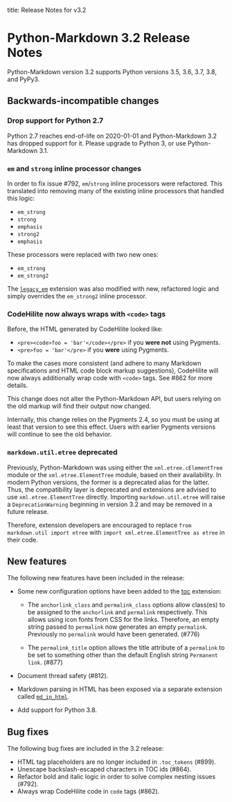 title: Release Notes for v3.2

# Python-Markdown 3.2 Release Notes

Python-Markdown version 3.2 supports Python versions 3.5, 3.6, 3.7, 3.8, and
PyPy3.

## Backwards-incompatible changes

### Drop support for Python 2.7

Python 2.7 reaches end-of-life on 2020-01-01 and Python-Markdown 3.2 has dropped
support for it. Please upgrade to Python 3, or use Python-Markdown 3.1.

### `em` and `strong` inline processor changes

In order to fix issue #792, `em`/`strong` inline processors were refactored. This
translated into removing many of the existing inline processors that handled this
logic:

* `em_strong`
* `strong`
* `emphasis`
* `strong2`
* `emphasis`

These processors were replaced with two new ones:

* `em_strong`
* `em_strong2`

The [`legacy_em`](../extensions/legacy_em.md) extension was also modified with new,
refactored logic and simply overrides the `em_strong2` inline processor.

### CodeHilite now always wraps with `<code>` tags

Before, the HTML generated by CodeHilite looked like:
- `<pre><code>foo = 'bar'</code></pre>` if you **were not** using Pygments.
- `<pre>foo = 'bar'</pre>`  if you **were** using Pygments.

To make the cases more consistent (and adhere to many Markdown specifications and
HTML code block markup suggestions), CodeHilite will now always additionally wrap
code with `<code>` tags. See #862 for more details.

This change does not alter the Python-Markdown API, but users relying on the old
markup will find their output now changed.

Internally, this change relies on the Pygments 2.4, so you must be using at least
that version to see this effect. Users with earlier Pygments versions will
continue to see the old behavior.

### `markdown.util.etree` deprecated

Previously, Python-Markdown was using either the `xml.etree.cElementTree` module
or the `xml.etree.ElementTree` module, based on their availability. In modern
Python versions, the former is a deprecated alias for the latter. Thus, the
compatibility layer is deprecated and extensions are advised to use
`xml.etree.ElementTree` directly. Importing `markdown.util.etree` will raise
a `DeprecationWarning` beginning in version 3.2 and may be removed in a future
release.

Therefore, extension developers are encouraged to replace
`from markdown.util import etree` with
`import xml.etree.ElementTree as etree` in their code.

## New features

The following new features have been included in the release:

* Some new configuration options have been added to the [toc](../extensions/toc.md)
  extension:

    * The `anchorlink_class` and `permalink_class` options allow class(es) to be
      assigned to the `anchorlink` and `permalink` respectively. This allows using
      icon fonts from CSS for the links. Therefore, an empty string passed to
      `permalink` now generates an empty `permalink`. Previously no `permalink`
      would have been generated. (#776)

    * The `permalink_title` option allows the title attribute of a `permalink` to be
      set to something other than the default English string `Permanent link`. (#877)

* Document thread safety (#812).

* Markdown parsing in HTML has been exposed via a separate extension called
  [`md_in_html`](../extensions/md_in_html.md).

* Add support for Python 3.8.

## Bug fixes

The following bug fixes are included in the 3.2 release:

* HTML tag placeholders are no longer included in  `.toc_tokens` (#899).
* Unescape backslash-escaped characters in TOC ids (#864).
* Refactor bold and italic logic in order to solve complex nesting issues (#792).
* Always wrap CodeHilite code in `code` tags (#862).
